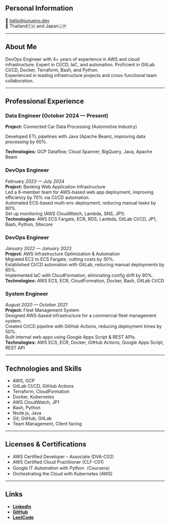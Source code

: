## Personal Information
📧 hello@junueno.dev  
📍 Thailand🇹🇭 and Japan🇯🇵   

---

## About Me
DevOps Engineer with 4+ years of experience in AWS and cloud infrastructure. Expert in CI/CD, IaC, and automation.
Proficient in GitLab CI/CD, Docker, Terraform, Bash, and Python.  
Experienced in leading infrastructure projects and cross-functional team collaboration.

---

## Professional Experience
### Data Engineer (October 2024 — Present)
**Project:** Connected Car Data Processing (Automotive Industry)  

Developed ETL pipelines with Java (Apache Beam), improving data processing by 60%.  

**Technologies:** GCP Dataflow, Cloud Spanner, BigQuery, Java, Apache Beam  

### DevOps Engineer
_February 2023 — July 2024_  
**Project:** Banking Web Application Infrastructure  
Led a 6-member team for AWS-based web app deployment, improving efficiency by 70% via CI/CD automation.  
Automated ECS-based multi-env deployment, reducing manual tasks by 80%.  
Set up monitoring (AWS CloudWatch, Lambda, SNS, JP1).  
**Technologies:** AWS ECS Fargate, ECR, RDS, Lambda, GitLab CI/CD, JP1, Bash, Python, Sitecore  

### DevOps Engineer
_January 2022 — January 2023_  
**Project:** AWS Infrastructure Optimization & Automation  
Migrated EC2 to ECS Fargate, cutting costs by 30%.  
Established CI/CD automation with GitLab, reducing manual deployments by 65%.  
Implemented IaC with CloudFormation, eliminating config drift by 90%.  
**Technologies:** AWS ECS, ECR, CloudFormation, Docker, Bash, GitLab CI/CD  

### System Engineer
_August 2020 — October 2021_  
**Project:** Fleet Management System  
Designed AWS-based infrastructure for a commercial fleet management system.  
Created CI/CD pipeline with GitHub Actions, reducing deployment times by 50%.  
Built internal web apps using Google Apps Script & REST APIs.  
**Technologies:** AWS ECS, ECR, Docker, GitHub Actions, Google Apps Script, REST API  

---

## Technologies and Skills
- AWS, GCP  
- GitLab CI/CD, GitHub Actions  
- Terraform, CloudFormation  
- Docker, Kubernetes  
- AWS CloudWatch, JP1  
- Bash, Python  
- Node.js, Java  
- Git, GitHub, GitLab 
- Team Management, Client facing  

---

## Licenses & Certifications
- AWS Certified Developer – Associate (DVA-C02)  
- AWS Certified Cloud Practitioner (CLF-C01)  
- Google IT Automation with Python（Coursera）  
- Orchestrating the Cloud with Kubernetes (AWS)  

---

## Links
- **[LinkedIn](https://www.linkedin.com/in/jun-uen0)**  
- **[GitHub](https://github.com/jun-uen0)**  
- **[LeetCode](https://leetcode.com/u/jun-uen0)**   